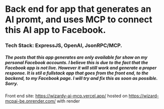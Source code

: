 <h1>Back end for app that generates an AI promt, and uses MCP to connect this AI app to Facebook.</h1>

### Tech Stack: ExpressJS, OpenAI, JsonRPC/MCP.

<h5> The posts that this app generates are only available for show on my personal Facebook accounts. I believe this is due to the fact that the Facebook app is not live. However it will still work and generate a proper response. It is stil a fullstack app that goes from the front end, to the backend, to my Facebook page. I will try and fix this as soon as possible. Sorry. </h5

Front end site: https://wizardy-ai-mcp.vercel.app/
hosted on https://wizard-mcpai-be.onrender.com/
with render

